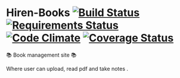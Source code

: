 # Hiren-Books [![Build Status](https://travis-ci.org/pyprism/Hiren-Books.svg)](https://travis-ci.org/pyprism/Hiren-Books) [![Requirements Status](https://requires.io/github/pyprism/Hiren-Books/requirements.svg?branch=master)](https://requires.io/github/pyprism/Hiren-Books/requirements/?branch=master) [![Code Climate](https://codeclimate.com/github/pyprism/Hiren-Books/badges/gpa.svg)](https://codeclimate.com/github/pyprism/Hiren-Books) [![Coverage Status](https://coveralls.io/repos/pyprism/Hiren-Books/badge.svg?branch=master&service=github)](https://coveralls.io/github/pyprism/Hiren-Books?branch=master)

:books: Book management site  :books:

Where user can upload, read pdf and take notes .
